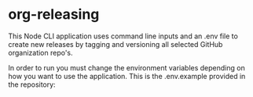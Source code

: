 # org-releasing
This Node CLI application uses command line inputs and an .env file to create new releases by tagging and versioning all selected  GitHub organization repo's.

In order to run you must change the environment variables depending on how you want to use the application.
This is the .env.example provided in the repository:

